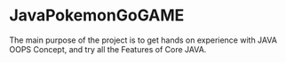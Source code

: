 # JavaPokemonGoGAME
The main purpose of the project is to get hands on experience with JAVA OOPS Concept, and try all the Features of Core JAVA.

